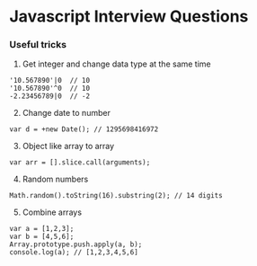 # Javascript Interview Questions

### Useful tricks
1. Get integer and change data type at the same time
```
'10.567890'|0  // 10
'10.567890'^0  // 10
-2.23456789|0  // -2
```

2. Change date to number
```
var d = +new Date(); // 1295698416972
```
3. Object like array to array
```
var arr = [].slice.call(arguments);
```
4. Random numbers
```
Math.random().toString(16).substring(2); // 14 digits
```
5. Combine arrays
```
var a = [1,2,3];
var b = [4,5,6];
Array.prototype.push.apply(a, b);
console.log(a); // [1,2,3,4,5,6]
```
